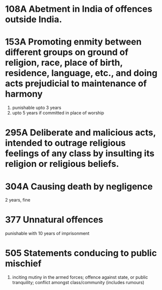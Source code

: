 # 108A Abetment in India of offences outside India.
# 153A Promoting enmity between different groups on ground of religion, race, place of birth, residence, language, etc., and doing acts prejudicial to maintenance of harmony
1) punishable upto 3 years
2) upto 5 years if committed in place of worship
# 295A Deliberate and malicious acts, intended to outrage religious feelings of any class by insulting its religion or religious beliefs.
# 304A Causing death by negligence
2 years, fine
# 377 Unnatural offences
punishable with 10 years of imprisonment
# 505 Statements conducing to public mischief
1) inciting mutiny in the armed forces; offence against state, or public tranquility; conflict amongst class/community (includes rumours)